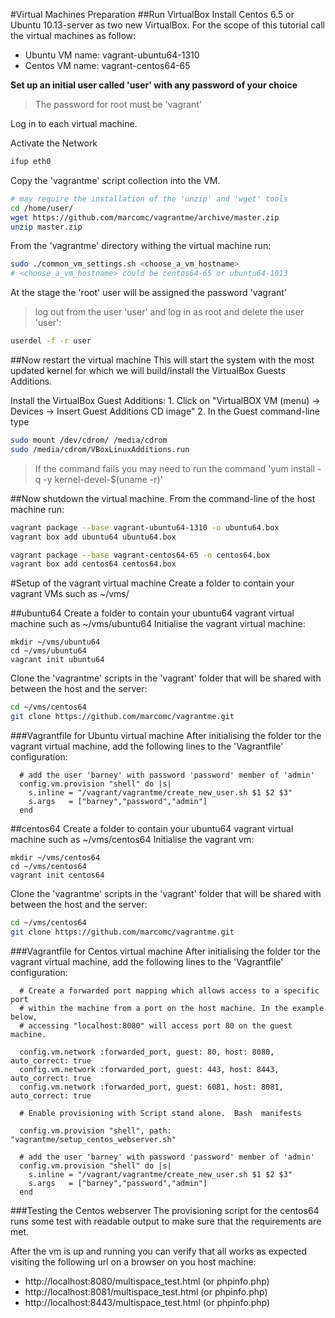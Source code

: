 #Virtual Machines Preparation
##Run VirtualBox
Install Centos 6.5 or Ubuntu 10.13-server as two new VirtualBox.
For the scope of this tutorial call the virtual machines as follow:
* Ubuntu VM name: vagrant-ubuntu64-1310
* Centos VM name: vagrant-centos64-65

**Set up an initial user called 'user' with any password of your choice**
> The password for root must be 'vagrant'

Log in to each virtual machine.

Activate the Network
```bash
ifup eth0
```

Copy the 'vagrantme' script collection into the VM.
```bash
# may require the installation of the 'unzip' and 'wget' tools
cd /home/user/
wget https://github.com/marcomc/vagrantme/archive/master.zip
unzip master.zip
```

From the 'vagrantme' directory withing the virtual machine run:
```bash
sudo ./common_vm_settings.sh <choose_a_vm_hostname>
# <choose_a_vm_hostname> could be centos64-65 or ubuntu64-1013
```

At the stage the 'root' user will be assigned the password 'vagrant'
> log out from the user 'user' and log in as root and delete the user 'user':
```bash
userdel -f -r user
``` 

##Now restart the virtual machine
This will start the system with the most updated kernel for which we will build/install the VirtualBox Guests Additions.

Install the VirtualBox Guest Additions:
    1. Click on "VirtualBOX VM (menu) -> Devices -> Insert Guest Additions CD image"
    2. In the Guest command-line type
```bash
sudo mount /dev/cdrom/ /media/cdrom
sudo /media/cdrom/VBoxLinuxAdditions.run
```
>If the command fails you may need to run the command 'yum install -q -y kernel-devel-$(uname -r)'

##Now shutdown the virtual machine.
From the command-line of the host machine run:
```bash
vagrant package --base vagrant-ubuntu64-1310 -o ubuntu64.box
vagrant box add ubuntu64 ubuntu64.box

vagrant package --base vagrant-centos64-65 -o centos64.box
vagrant box add centos64 centos64.box
```
#Setup of the vagrant virtual machine
Create a folder to contain your vagrant VMs such as ~/vms/

##ubuntu64
Create a folder to contain your ubuntu64 vagrant virtual machine such as ~/vms/ubuntu64
Initialise the vagrant virtual machine:
```bqsh
mkdir ~/vms/ubuntu64
cd ~/vms/ubuntu64
vagrant init ubuntu64
```
Clone the 'vagrantme' scripts in the 'vagrant' folder that will be shared with between the host and the server:
```bash
cd ~/vms/centos64
git clone https://github.com/marcomc/vagrantme.git
```
###Vagrantfile for Ubuntu virtual machine
After initialising the folder tor the vagrant virtual machine, add the following lines to the 'Vagrantfile' configuration:
```
  # add the user 'barney' with password 'password' member of 'admin'
  config.vm.provision "shell" do |s|
    s.inline = "/vagrant/vagrantme/create_new_user.sh $1 $2 $3"
    s.args   = ["barney","password","admin"]
  end
```
##centos64
Create a folder to contain your ubuntu64 vagrant virtual machine such as ~/vms/centos64
Initialise the vagrant vm:
```bqsh
mkdir ~/vms/centos64
cd ~/vms/centos64
vagrant init centos64
```
Clone the 'vagrantme' scripts in the 'vagrant' folder that will be shared with between the host and the server:
```bash
cd ~/vms/centos64
git clone https://github.com/marcomc/vagrantme.git
```
###Vagrantfile for Centos virtual machine
After initialising the folder tor the vagrant virtual machine, add the following lines to the 'Vagrantfile' configuration:
```
  # Create a forwarded port mapping which allows access to a specific port
  # within the machine from a port on the host machine. In the example below,
  # accessing "localhost:8080" will access port 80 on the guest machine.

  config.vm.network :forwarded_port, guest: 80, host: 8080, auto_correct: true
  config.vm.network :forwarded_port, guest: 443, host: 8443, auto_correct: true
  config.vm.network :forwarded_port, guest: 6081, host: 8081, auto_correct: true

  # Enable provisioning with Script stand alone.  Bash  manifests
  
  config.vm.provision "shell", path: "vagrantme/setup_centos_webserver.sh"

  # add the user 'barney' with password 'password' member of 'admin'
  config.vm.provision "shell" do |s|
    s.inline = "/vagrant/vagrantme/create_new_user.sh $1 $2 $3"
    s.args   = ["barney","password","admin"]
  end
```

###Testing the Centos webserver
The provisioning script for the centos64 runs some test with readable output to make sure that the requirements are met.

After the vm is up and running you can verify that all works as expected visiting the following url on a browser on you host machine:
* http://localhost:8080/multispace_test.html (or phpinfo.php)
* http://localhost:8081/multispace_test.html (or phpinfo.php)
* http://localhost:8443/multispace_test.html (or phpinfo.php)

